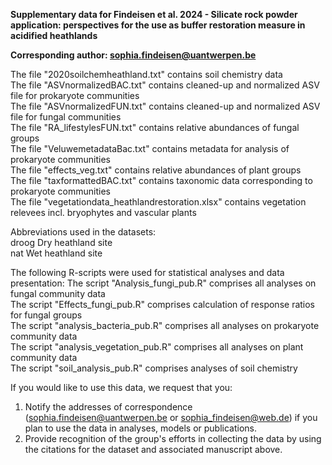 **Supplementary data for Findeisen et al. 2024 - Silicate rock powder application: perspectives for the use as buffer restoration measure in acidified heathlands**

**Corresponding author: sophia.findeisen@uantwerpen.be**
	
The file "2020soilchemheathland.txt" contains soil chemistry data	  
The file "ASVnormalizedBAC.txt" contains cleaned-up and normalized ASV file for prokaryote communities  
The file "ASVnormalizedFUN.txt" contains cleaned-up and normalized ASV file for fungal communities  
The file "RA_lifestylesFUN.txt" contains relative abundances of fungal groups  
The file "VeluwemetadataBac.txt" contains metadata for analysis of prokaryote communities  
The file "effects_veg.txt" contains relative abundances of plant groups  
The file "taxformattedBAC.txt" contains taxonomic data corresponding to prokaryote communities  
The file "vegetationdata_heathlandrestoration.xlsx" contains vegetation relevees incl. bryophytes and vascular plants

Abbreviations used in the datasets:  
droog    Dry heathland site  
nat      Wet heathland site


The following R-scripts were used for statistical analyses and data presentation:
  The script "Analysis_fungi_pub.R" comprises all analyses on fungal community data  
  The script "Effects_fungi_pub.R" comprises calculation of response ratios for fungal groups  
  The script "analysis_bacteria_pub.R" comprises all analyses on prokaryote community data  
  The script "analysis_vegetation_pub.R" comprises all analyses on plant community data  
  The script "soil_analysis_pub.R" comprises analyses of soil chemistry

If you would like to use this data, we request that you:
1. Notify the addresses of correspondence (sophia.findeisen@uantwerpen.be or sophia_findeisen@web.de) if you plan to use the data in analyses, models or publications.
2. Provide recognition of the group's efforts in collecting the data by using the citations for the dataset and associated manuscript above.
